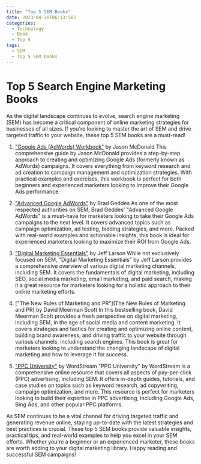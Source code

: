 ```yaml
---
title: "Top 5 SEM Books"
date: 2023-04-16T06:13:58Z
categories:
  - Technology
  - Book
  - Top 5
tags:
  - SEM
  - Top 5 SEM books
---
```


# Top 5 Search Engine Marketing Books
As the digital landscape continues to evolve, search engine marketing (SEM) has become a critical component of online marketing strategies for businesses of all sizes. If you're looking to master the art of SEM and drive targeted traffic to your website, these top 5 SEM books are a must-read!

<script async src="https://pagead2.googlesyndication.com/pagead/js/adsbygoogle.js"></script>
<!-- cpa -->
<ins class="adsbygoogle"
     style="display:block"
     data-ad-client="ca-pub-2843564932689995"
     data-ad-slot="3526097725"
     data-ad-format="auto"
     data-full-width-responsive="true"></ins>
<script>
     (adsbygoogle = window.adsbygoogle || []).push({});
</script>

1. ["Google Ads (AdWords) Workbook"](https://a.co/d/fqzcya3) by Jason McDonald
This comprehensive guide by Jason McDonald provides a step-by-step approach to creating and optimizing Google Ads (formerly known as AdWords) campaigns. It covers everything from keyword research and ad creation to campaign management and optimization strategies. With practical examples and exercises, this workbook is perfect for both beginners and experienced marketers looking to improve their Google Ads performance.

2. ["Advanced Google AdWords"](https://a.co/d/aMD0rqZ) by Brad Geddes
As one of the most respected authorities on SEM, Brad Geddes' "Advanced Google AdWords" is a must-have for marketers looking to take their Google Ads campaigns to the next level. It covers advanced topics such as campaign optimization, ad testing, bidding strategies, and more. Packed with real-world examples and actionable insights, this book is ideal for experienced marketers looking to maximize their ROI from Google Ads.

3. ["Digital Marketing Essentials"](https://a.co/d/8Cj2iJa) by Jeff Larson
While not exclusively focused on SEM, "Digital Marketing Essentials" by Jeff Larson provides a comprehensive overview of various digital marketing channels, including SEM. It covers the fundamentals of digital marketing, including SEO, social media marketing, email marketing, and paid search, making it a great resource for marketers looking for a holistic approach to their online marketing efforts.

4. ["The New Rules of Marketing and PR"](The New Rules of Marketing and PR) by David Meerman Scott
In this bestselling book, David Meerman Scott provides a fresh perspective on digital marketing, including SEM, in the age of social media and content marketing. It covers strategies and tactics for creating and optimizing online content, building brand awareness, and driving traffic to your website through various channels, including search engines. This book is great for marketers looking to understand the changing landscape of digital marketing and how to leverage it for success.

5. ["PPC University"](https://www.wordstream.com/learn) by WordStream
"PPC University" by WordStream is a comprehensive online resource that covers all aspects of pay-per-click (PPC) advertising, including SEM. It offers in-depth guides, tutorials, and case studies on topics such as keyword research, ad copywriting, campaign optimization, and more. This resource is perfect for marketers looking to build their expertise in PPC advertising, including Google Ads, Bing Ads, and other popular PPC platforms.

As SEM continues to be a vital channel for driving targeted traffic and generating revenue online, staying up-to-date with the latest strategies and best practices is crucial. These top 5 SEM books provide valuable insights, practical tips, and real-world examples to help you excel in your SEM efforts. Whether you're a beginner or an experienced marketer, these books are worth adding to your digital marketing library. Happy reading and successful SEM campaigns!
